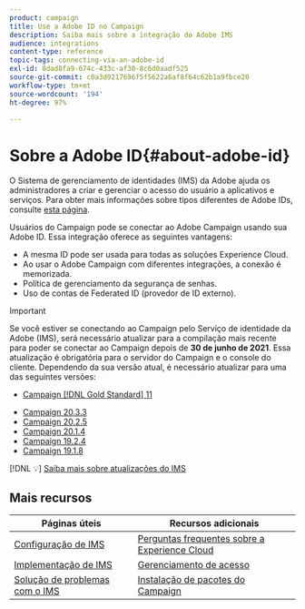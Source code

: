 ```yaml
---
product: campaign
title: Use a Adobe ID no Campaign
description: Saiba mais sobre a integração do Adobe IMS
audience: integrations
content-type: reference
topic-tags: connecting-via-an-adobe-id
exl-id: 8dad8fa9-674c-433c-af30-8c6d0aadf525
source-git-commit: c0a3d9217696f5f5622a6af8f64c62b1a9fbce20
workflow-type: tm+mt
source-wordcount: '194'
ht-degree: 97%

---
```


# Sobre a Adobe ID{#about-adobe-id}

O Sistema de gerenciamento de identidades (IMS) da Adobe ajuda os administradores a criar e gerenciar o acesso do usuário a aplicativos e serviços. Para obter mais informações sobre tipos diferentes de Adobe IDs, consulte [esta página](https://helpx.adobe.com/br/enterprise/using/identity.html).

Usuários do Campaign pode se conectar ao Adobe Campaign usando sua Adobe ID. Essa integração oferece as seguintes vantagens:

* A mesma ID pode ser usada para todas as soluções Experience Cloud.
* Ao usar o Adobe Campaign com diferentes integrações, a conexão é memorizada.
* Política de gerenciamento da segurança de senhas.
* Uso de contas de Federated ID (provedor de ID externo).


>[!IMPORTANT]
>
>Se você estiver se conectando ao Campaign pelo Serviço de identidade da Adobe (IMS), será necessário atualizar para a compilação mais recente para poder se conectar ao Campaign depois de **30 de junho de 2021**. Essa atualização é obrigatória para o servidor do Campaign e o console do cliente. Dependendo da sua versão atual, é necessário atualizar para uma das seguintes versões:
>
> * [Campaign [!DNL Gold Standard] 11](../../rn/using/gold-standard.md)
* [Campaign 20.3.3](../../rn/using/latest-release.md)
* [Campaign 20.2.5](../../rn/using/release--20-2.md)
* [Campaign 20.1.4](../../rn/using/release--20-1.md)
* [Campaign 19.2.4](../../rn/using/release--19-2.md)
* [Campaign 19.1.8](../../rn/using/release--19-1.md)



[!DNL :bulb:] [Saiba mais sobre atualizações do IMS](../../technotes/ims-updates.md)

## Mais recursos

| Páginas úteis | Recursos adicionais |
|---|---|
| [Configuração de IMS](../../integrations/using/configuring-ims.md) | [Perguntas frequentes sobre a Experience Cloud](https://experienceleague.adobe.com/docs/core-services/interface/manage-users-and-products/faq.html?lang=pt-BR) |
| [Implementação de IMS](../../integrations/using/implementing-ims.md) | [Gerenciamento de acesso](../../platform/using/access-management.md) |
| [Solução de problemas com o IMS](../../integrations/using/ims-troubleshooting.md) | [Instalação de pacotes do Campaign](../../installation/using/installing-campaign-standard-packages.md) |
